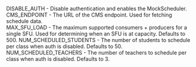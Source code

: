 DISABLE_AUTH - Disable authentication and enables the MockScheduler.
CMS_ENDPOINT - The URL of the CMS endpoint.  Used for fetching schedule data.  
MAX_SFU_LOAD - The maximum supported consumers + producers for a single SFU.  Used for determining when an SFU is at capacity. Defaults to 500.
NUM_SCHEDULED_STUDENTS - The number of students to schedule per class when auth is disabled.  Defaults to 50.
NUM_SCHEDULED_TEACHERS - The number of teachers to schedule per class when auth is disabled.  Defaults to 3.
